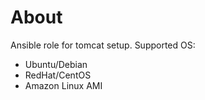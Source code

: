 # About

Ansible role for tomcat setup. Supported OS:

* Ubuntu/Debian
* RedHat/CentOS
* Amazon Linux AMI
